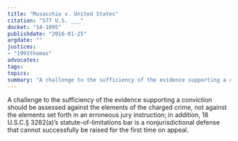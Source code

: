 ```yaml
---
title: "Musacchio v. United States"
citation: "577 U.S. ___"
docket: "14-1095"
publishdate: "2016-01-25"
argdate: ""
justices:
- "1991thomas"
advocates:
tags:
topics:
summary: "A challenge to the sufficiency of the evidence supporting a conviction should be assessed against the elements of the charged crime, not against the elements set forth in an erroneous jury instruction; in addition, 18 U.S.C.§ 3282(a)’s statute-of-limitations bar is a nonjurisdictional defense that cannot successfully be raised for the first time on appeal."
---
```

A challenge to the sufficiency of the evidence supporting a conviction should be assessed against the elements of the charged crime, not against the elements set forth in an erroneous jury instruction; in addition, 18 U.S.C.§ 3282(a)’s statute-of-limitations bar is a nonjurisdictional defense that cannot successfully be raised for the first time on appeal.

